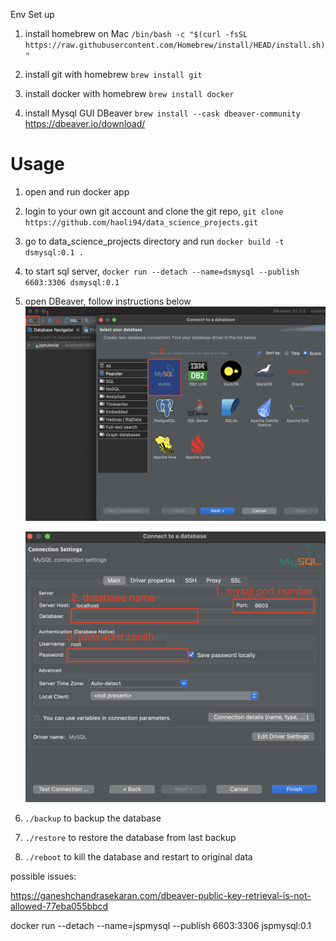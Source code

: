 Env Set up

1. install homebrew on Mac
   `/bin/bash -c "$(curl -fsSL https://raw.githubusercontent.com/Homebrew/install/HEAD/install.sh)"`

2. install git with homebrew
   `brew install git  `

3. install docker with homebrew
   `brew install docker`

4. install Mysql GUI DBeaver
   `brew install --cask dbeaver-community`
   https://dbeaver.io/download/

   

# Usage

1. open and run docker app
2. login to your own git account and clone the git repo, `git clone https://github.com/haoli94/data_science_projects.git`
3. go to data_science_projects directory and run
   `docker build -t dsmysql:0.1 .`
4. to start sql server, `docker run --detach --name=dsmysql --publish 6603:3306 dsmysql:0.1`
5. open DBeaver, follow instructions below
   ![DBeaver1](./instructions/DBeaver1.png)

   ![DBeaver2](./instructions/DBeaver2.png)
6. `./backup` to backup the database 
7. `./restore` to restore the database from last backup
8.  `./reboot` to kill the database and restart to original data







possible issues:

https://ganeshchandrasekaran.com/dbeaver-public-key-retrieval-is-not-allowed-77eba055bbcd




docker run --detach --name=jspmysql --publish 6603:3306 jspmysql:0.1
